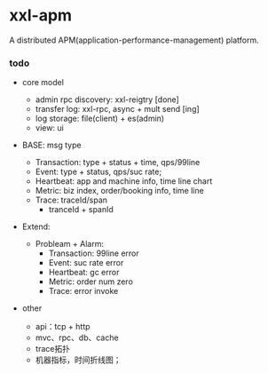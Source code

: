 # xxl-apm
A distributed APM(application-performance-management) platform.


### todo
- core model
    - admin rpc discovery: xxl-reigtry [done]
    - transfer log: xxl-rpc, async + mult send [ing]
    - log storage: file(client) + es(admin)
    - view: ui  
- BASE: msg type
    - Transaction: type + status + time, qps/99line
    - Event: type + status, qps/suc rate;
    - Heartbeat: app and machine info, time line chart 
    - Metric: biz index, order/booking info, time line
    - Trace: traceId/span
        - tranceId + spanId
- Extend: 
    - Probleam + Alarm:
        - Transaction: 99line error
        - Event: suc rate error
        - Heartbeat: gc error 
        - Metric: order num zero
        - Trace: error invoke
        
- other
    - api：tcp + http
    - mvc、rpc、db、cache
    - trace拓扑
    - 机器指标，时间折线图；
